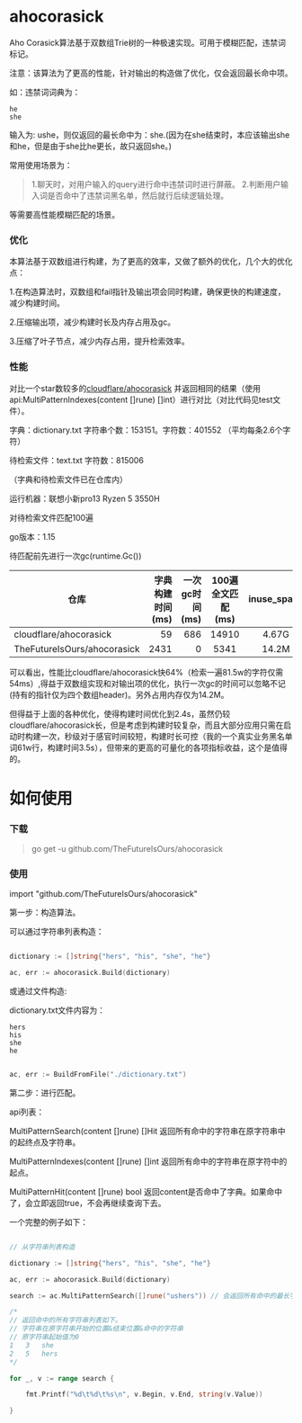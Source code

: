 # ahocorasick
Aho Corasick算法基于双数组Trie树的一种极速实现。可用于模糊匹配，违禁词标记。

注意：该算法为了更高的性能，针对输出的构造做了优化，仅会返回最长命中项。

如：违禁词词典为：
	
	he
	she

输入为: ushe，则仅返回的最长命中为：she.(因为在she结束时，本应该输出she和he，但是由于she比he更长，故只返回she。)


常用使用场景为：
>1.聊天时，对用户输入的query进行命中违禁词时进行屏蔽。
>2.判断用户输入词是否命中了违禁词黑名单，然后就行后续逻辑处理。

等需要高性能模糊匹配的场景。

### 优化

本算法基于双数组进行构建，为了更高的效率，又做了额外的优化，几个大的优化点：

1.在构造算法时，双数组和fail指针及输出项会同时构建，确保更快的构建速度，减少构建时间。

2.压缩输出项，减少构建时长及内存占用及gc。

3.压缩了叶子节点，减少内存占用，提升检索效率。

### 性能

对比一个star数较多的[cloudflare/ahocorasick](https://github.com/cloudflare/ahocorasick)
并返回相同的结果（使用api:MultiPatternIndexes(content []rune) []int）进行对比（对比代码见test文件）。

字典：dictionary.txt 字符串个数：153151。字符数：401552 （平均每条2.6个字符）

待检索文件：text.txt 字符数：815006

（字典和待检索文件已在仓库内）

运行机器：联想小新pro13 Ryzen 5 3550H

对待检索文件匹配100遍

go版本：1.15

待匹配前先进行一次gc(runtime.Gc())

| 仓库                       |字典构建时间(ms)| 一次gc时间(ms)|  100遍全文匹配(ms)  |inuse_space|inuse_objects|
| --------                   |-----:| -----:  | :----:  | :----: |:----:|
| cloudflare/ahocorasick     |59| 686  |   14910     |4.67G|  360455|
| TheFutureIsOurs/ahocorasick|2431| 0   |   5341       |14.2M|  4  |

可以看出，性能比cloudflare/ahocorasick快64%（检索一遍81.5w的字符仅需54ms）,得益于双数组实现和对输出项的优化，执行一次gc的时间可以忽略不记(持有的指针仅为四个数组header)。另外占用内存仅为14.2M。

但得益于上面的各种优化，使得构建时间优化到2.4s，虽然仍较cloudflare/ahocorasick长，但是考虑到构建时较复杂，而且大部分应用只需在启动时构建一次，秒级对于感官时间较短，构建时长可控（我的一个真实业务黑名单词61w行，构建时间3.5s），但带来的更高的可量化的各项指标收益，这个是值得的。




# 如何使用

### 下载

>go get -u github.com/TheFutureIsOurs/ahocorasick

### 使用

import "github.com/TheFutureIsOurs/ahocorasick"

第一步：构造算法。

可以通过字符串列表构造：

```go

dictionary := []string{"hers", "his", "she", "he"}

ac, err := ahocorasick.Build(dictionary)

```
或通过文件构造:

dictionary.txt文件内容为：

	hers
	his
	she
	he

```go

ac, err := BuildFromFile("./dictionary.txt")

```

第二步：进行匹配。

api列表：

MultiPatternSearch(content []rune) []Hit 返回所有命中的字符串在原字符串中的起终点及字符串。

MultiPatternIndexes(content []rune) []int 返回所有命中的字符串在原字符中的起点。

MultiPatternHit(content []rune) bool 返回content是否命中了字典。如果命中了，会立即返回true，不会再继续查询下去。

一个完整的例子如下：

```go

// 从字符串列表构造

dictionary := []string{"hers", "his", "she", "he"}

ac, err := ahocorasick.Build(dictionary)

search := ac.MultiPatternSearch([]rune("ushers")) // 会返回所有命中的最长字符串

/*
// 返回命中的所有字符串列表如下。
// 字符串在原字符串开始的位置&结束位置&命中的字符串
// 原字符串起始值为0
1	3	she
2	5	hers
*/

for _, v := range search {

    fmt.Printf("%d\t%d\t%s\n", v.Begin, v.End, string(v.Value))

}

```







